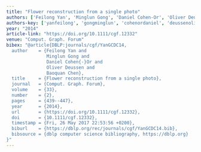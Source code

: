```yaml
---
title: "Flower reconstruction from a single photo"
authors: ['Feilong Yan', 'Minglun Gong', 'Daniel Cohen-Or', 'Oliver Deussen', 'Baoquan Chen']
authors-key: ['yanfeilong', 'gongminglun', 'cohenordaniel', 'deussenoliver', 'chenbaoquan']
year: "2014"
article-link: "https://doi.org/10.1111/cgf.12332"
venue: "Comput. Graph. Forum"
bibex: "@article{DBLP:journals/cgf/YanGCDC14,
  author    = {Feilong Yan and
               Minglun Gong and
               Daniel Cohen{-}Or and
               Oliver Deussen and
               Baoquan Chen},
  title     = {Flower reconstruction from a single photo},
  journal   = {Comput. Graph. Forum},
  volume    = {33},
  number    = {2},
  pages     = {439--447},
  year      = {2014},
  url       = {https://doi.org/10.1111/cgf.12332},
  doi       = {10.1111/cgf.12332},
  timestamp = {Fri, 26 May 2017 22:53:56 +0200},
  biburl    = {https://dblp.org/rec/journals/cgf/YanGCDC14.bib},
  bibsource = {dblp computer science bibliography, https://dblp.org}
}"
---
```

